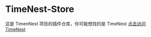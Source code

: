 # TimeNest-Store
这是 TimenNest 项目的插件仓库，你可能想找的是 TimeNest
[点击访问 TimeNest](https://github.com/ziyi127/TimeNest  "TimeNest项目仓库")
